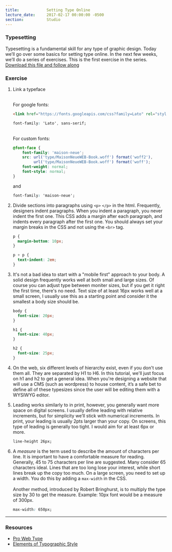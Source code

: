 ```yaml
---
title:            Setting Type Online
lecture_date:     2017-02-17 00:00:00 -0500
section:          Studio
---
```


### Typesetting

Typesetting is a fundamental skill for any type of graphic design. Today we&rsquo;ll go over some basics for setting type online. In the next few weeks, we&rsquo;ll do a series of exercises. This is the first exercise in the series.
<br>
[Download this file and follow along](../../assets/lectures/studio/typesetting_1.zip)

### Exercise


1. Link a typeface

    <br>For google fonts:

    ```html
    <link href="https://fonts.googleapis.com/css?family=Lato" rel="stylesheet">
    ```

    ```css
    font-family: 'Lato', sans-serif;
    ```
    <br>For custom fonts:

    ```css
    @font-face {
        font-family: 'maison-neue';
        src: url('type/MaisonNeueWEB-Book.woff') format('woff2'),
             url('type/MaisonNeueWEB-Book.woff') format('woff');
        font-weight: normal;
        font-style: normal;
    }
    ```

    and

    ```css
    font-family: 'maison-neue';
    ```

1. Divide sections into paragraphs using `<p>` `</p>` in the html. Frequently, designers indent paragraphs. When you indent a paragraph, you never indent the first one.
This CSS adds a margin after each paragraph, and indents every paragraph after the first one. You should always set your margin breaks in the CSS and not using the `<br>` tag.

    ```css
    p {
      margin-bottom: 10px;
    }

    p + p {
      text-indent: 2em;
    }
    ```

1. It's not a bad idea to start with a "mobile first" approach to your body. A solid design frequently works well at both small and large sizes.
Of course you can adjust type between moniter sizes, but if you get it right the first time, there's no need. Text size of at least 16px works well at a small screen, I usually use this as a starting point and consider it the smallest a body size should be.

    ```css
    body {
      font-size: 20px;
    }
    ```
    ```css
    h1 {
      font-size: 40px;
    }
    ```
    ```css
    h2 {
      font-size: 25px;
    }
    ```
1. On the web, six different levels of hierarchy exist, even if you don't use them all. They are separated by H1 to H6. In this tutorial, we'll just focus on h1 and h2 to get a general idea. When you're designing a website that will use a CMS (such as wordpress)
to house content, it&rsquo;s a safe bet to define all of these typesizes since the user will be editing them with a WYSIWYG editor.

1. Leading works similarly to in print, however, you generally want more space on digital screens. I usually define leading with relative increments, but for simplicity we&rsquo;ll stick with numerical increments. In print, your leading is usually 2pts larger than your copy.
On screens, this type of leading is generally too tight. I would aim for at least 6px or more.

    ```css
    line-height 26px;
    ```
1. A *measure* is the term used to describe the amount of characters per line. It is important to have a comfortable measure for reading. Generally, 45 to 75 characters per line are suggested. Many consider 65 characters ideal.
Lines that are too long lose your interest, while short lines break up the copy too much. On a large screen, you need to set up a width. You do this by adding a `max-width` in the CSS.
<br><br>
Another method, introduced by Robert Bringhurst, is to multiply the type size by 30 to get the measure. Example: 10px font would be a measure of 300px.

    ```css
    max-width: 650px;
    ```

---

### Resources

- [Pro Web Type](https://prowebtype.com/)
- [Elements of Typographic Style](http://webtypography.net/)

